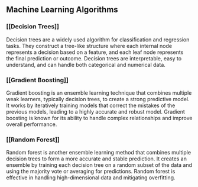 ## Machine Learning Algorithms

### [[Decision Trees]]
Decision trees are a widely used algorithm for classification and regression tasks. They construct a tree-like structure where each internal node represents a decision based on a feature, and each leaf node represents the final prediction or outcome. Decision trees are interpretable, easy to understand, and can handle both categorical and numerical data.

### [[Gradient Boosting]]
Gradient boosting is an ensemble learning technique that combines multiple weak learners, typically decision trees, to create a strong predictive model. It works by iteratively training models that correct the mistakes of the previous models, leading to a highly accurate and robust model. Gradient boosting is known for its ability to handle complex relationships and improve overall performance.

### [[Random Forest]]
Random forest is another ensemble learning method that combines multiple decision trees to form a more accurate and stable prediction. It creates an ensemble by training each decision tree on a random subset of the data and using the majority vote or averaging for predictions. Random forest is effective in handling high-dimensional data and mitigating overfitting.

